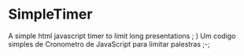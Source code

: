 # SimpleTimer
A simple html javascript timer to limit long presentations ; )
Um codigo simples de Cronometro de JavaScript para limitar palestras ;-;
